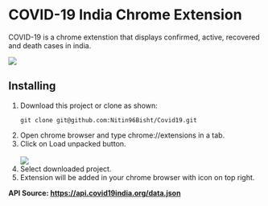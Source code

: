 # COVID-19 India Chrome Extension
COVID-19 is a chrome extenstion that displays confirmed, active, recovered and death cases in india.

<img src="https://i.imgur.com/RECrSLU.png">

## Installing

<ol>
  <li>Download this project or clone as shown:</li>
  

  ```git clone git@github.com:Nitin96Bisht/Covid19.git```

  <li>Open chrome browser and type chrome://extensions in a tab.</li>
  <li>Click on Load unpacked button.</li>
  <br/>
  
  <img src="https://i.imgur.com/XeLjVp3.png">
  
  
  <li>Select downloaded project.</li>
  <li>Extension will be added in your chrome browser with icon on top right.</li>
</ol>

<b>API Source:<b> <a href="https://api.covid19india.org/data.json" target="_blank">https://api.covid19india.org/data.json</a>

